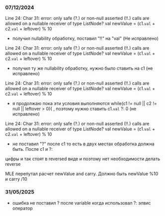 ### 07/12/2024
Line 24: Char 31: error: only safe (?.) or non-null asserted (!!.) calls are allowed on a nullable receiver of type ListNode?
val newValue = (c1.`val` + c2.`val` + leftover) % 10 
- получил nullability обработку, поставил "!!" на "val" (Не исправлено)

Line 24: Char 31: error: only safe (?.) or non-null asserted (!!.) calls are allowed on a nullable receiver of type ListNode?
val newValue = (c1.`val` + c2.`val` + leftover) % 10 
- получил ту же nullability обработку, нужно было ставить на c1 (не исправлено)

Line 24: Char 31: error: only safe (?.) or non-null asserted (!!.) calls are allowed on a nullable receiver of type ListNode?
val newValue = (c1.`val` + c2.`val` + leftover) % 10 
- я продолжаю пока эти условия выполняются  while(c1 != null || c2 != null || leftover > 0){
, поэтому нужно ставить c1.`val` ?: 0 (не исправлено)

Line 24: Char 31: error: only safe (?.) or non-null asserted (!!.) calls are allowed on a nullable receiver of type ListNode?
val newValue = (c1.`val` + c2.`val` + leftover) % 10 
- не поставил "?" после c1 то есть в двух местах обработка должна быть.
После c1 и ?:

цифры и так стоят в reversed виде и поэтому нет необходимости делать reverse

MLE
перепутал расчет newValue and carry. Должно быть newValue %10 и carry /10 

### 31/05/2025
- ошибка не поставил ? после variable когда использовал ?: элвис оператор
